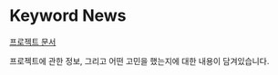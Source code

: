 # Keyword News

[프로젝트 문서](https://gen-com.github.io/documentation/keywordnews)

프로젝트에 관한 정보, 그리고 어떤 고민을 했는지에 대한 내용이 담겨있습니다.
